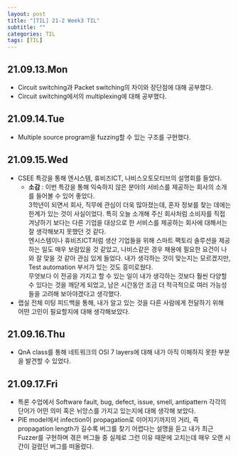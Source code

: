 ```yaml
---
layout: post
title: "[TIL] 21-2 Week3 TIL"
subtitle: ""
categories: TIL
tags: [TIL]
---
```


## 21.09.13.Mon
- Circuit switching과 Packet switching의 차이와 장단점에 대해 공부했다.
- Circuit switching에서의 multiplexing에 대해 공부했다.

## 21.09.14.Tue
- Multiple source program을 fuzzing할 수 있는 구조를 구현했다.

## 21.09.15.Wed
- CSEE 특강을 통해 엔시스템, 휴비즈ICT, 나비스오토모티브의 설명회를 들었다.
  -  **소감** : 이번 특강을 통해 익숙하지 않은 분야의 서비스를 제공하는 회사의 소개를 들어볼 수 있어 좋았다. <br>3학년이 되면서 회사, 직무에 관심이 더욱 많아졌는데, 혼자 정보를 찾는 데에는 한계가 있는 것이 사실이었다. 특히 오늘 소개해 주신 회사처럼 소비자를 직접 겨냥하기 보다는 다른 기업을 대상으로 한 서비스를 제공하는 회사에 대해서는 잘 생각해보지 못했던 것 같다. <br>엔시스템이나 휴비즈ICT처럼 생산 기업들을 위해 스마트 팩토리 솔루션을 제공하는 일도 매우 보람있을 것 같았고, 나비스같은 경우 채용에 필요한 요건이 나와 잘 맞을 것 같아 관심 있게 들었다. 내가 생각하는 것이 맞는지는 모르겠지만, Test automation 부서가 있는 것도 흥미로웠다. <br>무엇보다 이 전공을 가지고 할 수 있는 일이 내가 생각하는 것보다 훨씬 다양할 수 있다는 것을 깨닫게 되었고, 남은 시간동안 조금 더 적극적으로 여러 가능성들을 고려해 보아야겠다고 생각했다.
- 랩실 전체 미팅 피드백을 통해, 내가 알고 있는 것을 다른 사람에게 전달하기 위해 어떤 고민이 필요할지에 대해 생각해보았다.

## 21.09.16.Thu
- QnA class를 통해 네트워크의 OSI 7 layers에 대해 내가 아직 이해하지 못한 부분을 발견할 수 있었다.

## 21.09.17.Fri
- 특론 수업에서 Software fault, bug, defect, issue, smell, antipattern 각각의 단어가 어떤 의미 혹은 뉘앙스를 가지고 있는지에 대해 생각해 보았다.
- PIE model에서 infection이 propagation로 이어지기까지의 거리, 즉 propagation length가 길수록 버그를 찾기 어렵다는 설명을 듣고 내가 최근 Fuzzer를 구현하며 겪은 버그들 중 실제로 그런 이유 때문에 고치는데 매우 오랜 시간이 걸렸던 버그를 떠올렸다. 